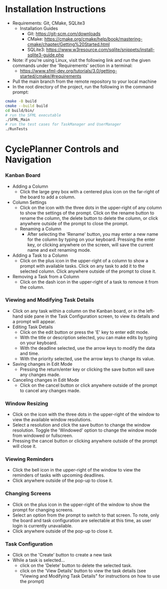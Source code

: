# Installation Instructions

- Requirements: Git, CMake, SQLite3
    - Installation Guides
        - Git: https://git-scm.com/downloads
        - CMake: https://cmake.org/cmake/help/book/mastering-cmake/chapter/Getting%20Started.html
        - SQLite3: https://www.w3resource.com/sqlite/snippets/install-sqlite3-guide.php
- Note: if you're using Linux, visit the following link and run the given commands under the 'Requirements' section in a terminal:
    - https://www.sfml-dev.org/tutorials/3.0/getting-started/cmake/#requirements
- Pull the main branch from the remote repository to your local machine
- In the root directory of the project, run the following in the command prompt:

```bash
cmake -B build
cmake --build build
cd build/bin/
# run the SFML executable
./SFML_Main
# run the test cases for TaskManager and UserManager
./RunTests 
```


# CyclePlanner Controls and Navigation

### Kanban Board
- Adding a Column
    - Click the large grey box with a centered plus icon on the far-right of the board to add a column.
- Column Settings
    - Click on the icon with the three dots in the upper-right of any column to show the settings of the prompt. Click on the rename button to rename the column, the delete button to delete the column, or click anywhere outside of the prompt to close the prompt.
    - Renaming a Column
        - After selecting the 'Rename' button, you may enter a new name for the column by typing on your keyboard. Pressing the enter key, or clicking anywhere on the screen, will save the current name and exit renaming mode.
- Adding a Task to a Column
    - Click on the plus icon in the upper-right of a column to show a prompt with available tasks. Click on any task to add it to the selected column. Click anywhere outside of the prompt to close it.
- Removing a Task from a Column
    - Click on the dash icon in the upper-right of a task to remove it from the column.

### Viewing and Modifying Task Details
- Click on any task within a column on the Kanban board, or in the left-hand side pane in the Task Configuration screen, to view its details and a prompt will appear.
- Editing Task Details
    - Click on the edit button or press the 'E' key to enter edit mode.
    - With the title or description selected, you can make edits by typing on your keyboard.
    - With the deadline selected, use the arrow keys to modify the data and time.
    - With the priority selected, use the arrow keys to change its value.
- Saving changes in Edit Mode
    - Pressing the return/enter key or clicking the save button will save any changes made.
- Canceling changes in Edit Mode
    - Click on the cancel button or click anywhere outside of the prompt to cancel any changes made.

### Window Resizing
- Click on the icon with the three dots in the upper-right of the window to view the available window resolutions.
- Select a resolution and click the save button to change the window resolution. Toggle the 'Windowed' option to change the window mode from windowed or fullscreen.
- Pressing the cancel button or clicking anywhere outside of the prompt will close it.

### Viewing Reminders
- Click the bell icon in the upper-right of the window to view the reminders of tasks with upcoming deadlines.
- Click anywhere outside of the pop-up to close it.

### Changing Screens
- Click on the plus icon in the upper-right of the window to show the prompt for changing screens.
- Select an option from the prompt to switch to that screen. To note, only the board and task configuration are selectable at this time, as user login is currently unavailable.
- Click anywhere outside of the pop-up to close it.

### Task Configuration
- Click on the 'Create' button to create a new task
- While a task is selected...
    - click on the 'Delete' button to delete the selected task.
    - click on the 'View Details' button to view the task details (see "Viewing and Modifying Task Details" for instructions on how to use the prompt)